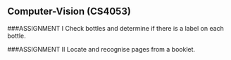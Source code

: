 ## Computer-Vision (CS4053)

###ASSIGNMENT I
Check bottles and determine if there is a label on each bottle.

###ASSIGNMENT II
Locate and recognise pages from a booklet.
